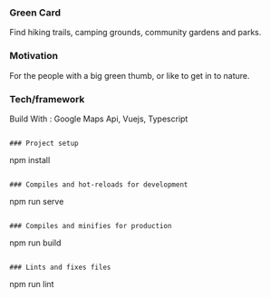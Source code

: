 ### Green Card 

Find hiking trails, camping grounds, community gardens and parks. 

### Motivation

For the people with a big green thumb, or like to get in to nature. 


### Tech/framework

Build With :  Google Maps Api, Vuejs, Typescript 
```

### Project setup
```
npm install
```

### Compiles and hot-reloads for development
```
npm run serve
```

### Compiles and minifies for production
```
npm run build
```

### Lints and fixes files
```
npm run lint
```


